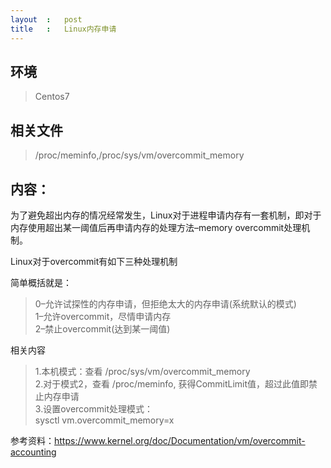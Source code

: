 ```yaml
---
layout	:	post
title	:	Linux内存申请
---
```


## 环境

>Centos7

## 相关文件
>/proc/meminfo,/proc/sys/vm/overcommit_memory

## 内容：

为了避免超出内存的情况经常发生，Linux对于进程申请内存有一套机制，即对于内存使用超出某一阈值后再申请内存的处理方法–memory overcommit处理机制。

Linux对于overcommit有如下三种处理机制



简单概括就是：
<blockquote>
0–允许试探性的内存申请，但拒绝太大的内存申请(系统默认的模式)<br>
1–允许overcommit，尽情申请内存<br>
2–禁止overcommit(达到某一阈值)<br>
</blockquote>

相关内容
<blockquote>
1.本机模式：查看 /proc/sys/vm/overcommit_memory<br>
2.对于模式2，查看 /proc/meminfo,
获得CommitLimit值，超过此值即禁止内存申请<br>
3.设置overcommit处理模式：<br>
sysctl vm.overcommit_memory=x
</blockquote>
 

参考资料：<https://www.kernel.org/doc/Documentation/vm/overcommit-accounting>